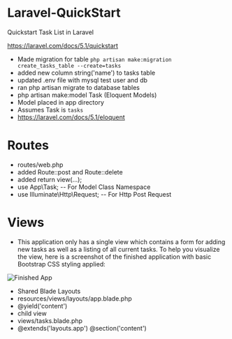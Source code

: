 # Laravel-QuickStart
Quickstart Task List in Laravel

https://laravel.com/docs/5.1/quickstart

- Made migration for table `php artisan make:migration create_tasks_table --create=tasks`
- added new column string('name') to tasks table
- updated .env file with mysql test user and db
- ran php artisan migrate to database tables
- php artisan make:model Task (Eloquent Models)
- Model placed in app directory  
- Assumes Task is `tasks`  
- https://laravel.com/docs/5.1/eloquent

# Routes
- routes/web.php
- added Route::post and Route::delete
- added return view(...);
- use App\\Task;
-- For Model Class Namespace  
- use Illuminate\\Http\\Request;
-- For Http Post Request

# Views
- This application only has a single view which contains a form for adding new tasks as well as a listing of all current tasks. To help you visualize the view, here is a screenshot of the finished application with basic Bootstrap CSS styling applied:

![Finished App](http://laravel.com/assets/img/quickstart/basic-overview.png)

- Shared Blade Layouts
- resources/views/layouts/app.blade.php
- @yield('content')
- child view
- views/tasks.blade.php
- @extends('layouts.app') @section('content')
